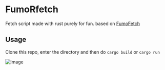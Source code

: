 # FumoRfetch

Fetch script made with rust purely for fun. based on [FumoFetch](https://github.com/System64fumo/fumofetch) 

## Usage
Clone this repo, enter the directory and then do ```cargo build``` or ```cargo run```

![image](https://github.com/user-attachments/assets/60defc23-e47f-43ef-9e0c-13220052e858)
